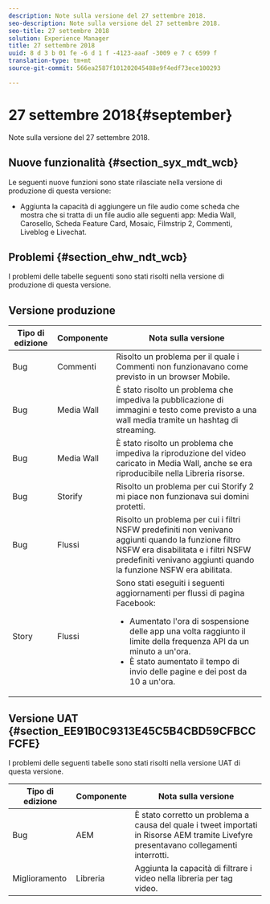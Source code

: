 ```yaml
---
description: Note sulla versione del 27 settembre 2018.
seo-description: Note sulla versione del 27 settembre 2018.
seo-title: 27 settembre 2018
solution: Experience Manager
title: 27 settembre 2018
uuid: 8 d 3 b 01 fe -6 d 1 f -4123-aaaf -3009 e 7 c 6599 f
translation-type: tm+mt
source-git-commit: 566ea2587f101202045488e9f4edf73ece100293

---
```



# 27 settembre 2018{#september}

Note sulla versione del 27 settembre 2018.

## Nuove funzionalità {#section_syx_mdt_wcb}

Le seguenti nuove funzioni sono state rilasciate nella versione di produzione di questa versione:

* Aggiunta la capacità di aggiungere un file audio come scheda che mostra che si tratta di un file audio alle seguenti app: Media Wall, Carosello, Scheda Feature Card, Mosaic, Filmstrip 2, Commenti, Liveblog e Livechat.

## Problemi {#section_ehw_ndt_wcb}

I problemi delle tabelle seguenti sono stati risolti nella versione di produzione di questa versione.

## Versione produzione

| Tipo di edizione | Componente | Nota sulla versione |
|--- |--- |--- |
| Bug | Commenti | Risolto un problema per il quale i Commenti non funzionavano come previsto in un browser Mobile. |
| Bug | Media Wall | È stato risolto un problema che impediva la pubblicazione di immagini e testo come previsto a una wall media tramite un hashtag di streaming. |
| Bug | Media Wall | È stato risolto un problema che impediva la riproduzione del video caricato in Media Wall, anche se era riproducibile nella Libreria risorse. |
| Bug | Storify | Risolto un problema per cui Storify 2 mi piace non funzionava sui domini protetti. |
| Bug | Flussi | Risolto un problema per cui i filtri NSFW predefiniti non venivano aggiunti quando la funzione filtro NSFW era disabilitata e i filtri NSFW predefiniti venivano aggiunti quando la funzione NSFW era abilitata. |
| Story | Flussi | Sono stati eseguiti i seguenti aggiornamenti per flussi di pagina Facebook: </br><ul><li>Aumentato l'ora di sospensione delle app una volta raggiunto il limite della frequenza API da un minuto a un'ora. </li><li>È stato aumentato il tempo di invio delle pagine e dei post da 10 a un'ora.</li></ul> |


## Versione UAT {#section_EE91B0C9313E45C5B4CBD59CFBCCFCFE}

I problemi delle seguenti tabelle sono stati risolti nella versione UAT di questa versione.

| **Tipo di edizione** | **Componente** | **Nota sulla versione** |
|---|---|---|
| Bug | AEM | È stato corretto un problema a causa del quale i tweet importati in Risorse AEM tramite Livefyre presentavano collegamenti interrotti. |
| Miglioramento | Libreria | Aggiunta la capacità di filtrare i video nella libreria per tag video. |

